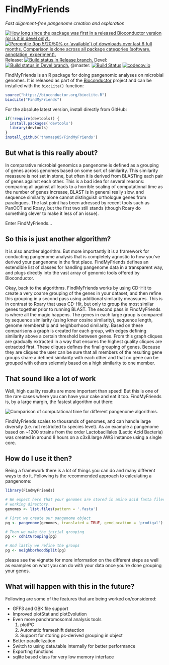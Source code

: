 # FindMyFriends
*Fast alignment-free pangenome creation and exploration*

[![How long since the package was first in a released Bioconductor version (or is it in devel only).](http://bioconductor.org/shields/years-in-bioc/FindMyFriends.svg)](http://bioconductor.org/packages/FindMyFriends)
[![Percentile (top 5/20/50% or 'available') of downloads over last 6 full months. Comparison is done across all package categories (software, annotation, experiment).](http://bioconductor.org/shields/downloads/FindMyFriends.svg)](http://bioconductor.org/packages/stats/bioc/FindMyFriends.html) Release: 
[![Build status in Release branch.](http://bioconductor.org/shields/build/release/bioc/FindMyFriends.svg)](http://bioconductor.org/packages/release/bioc/html/FindMyFriends.html) Devel: 
[![Build status in Devel branch.](http://bioconductor.org/shields/build/devel/bioc/FindMyFriends.svg)](http://bioconductor.org/packages/devel/bioc/html/FindMyFriends.html) @master: 
[![Build Status](https://travis-ci.org/thomasp85/FindMyFriends.svg?branch=master)](https://travis-ci.org/thomasp85/FindMyFriends) 
[![codecov.io](http://codecov.io/github/thomasp85/FindMyFriends/coverage.svg?branch=master)](http://codecov.io/github/thomasp85/FindMyFriends?branch=master)

FindMyFriends is an R package for doing pangenomic analyses on microbial 
genomes. It is released as part of the [Bioconductor](http://bioconductor.org/) 
project and can be installed with the `biocLite()` function:

```r
source("https://bioconductor.org/biocLite.R")
biocLite("FindMyFriends")
```

For the absolute latest version, install directly from GitHub:

```R
if(!require(devtools)) {
  install.packages('devtools')
  library(devtools)
}
install_github('thomasp85/FindMyFriends')
```

## But what is this really about?
In comparative microbial genomics a pangenome is defined as a grouping of genes
across genomes based on some sort of similarity. This similarity meassure is not
set in stone, but often it is derived from BLASTing each pair of genes against 
each other. This is a bad idea for several reasons: comparing all against all
leads to a horrible scaling of computational time as the number of genes 
increase, BLAST is in general really slow, and sequence similarity alone cannot
distinguish orthologue genes from paralogues. The last point has been adressed
by recent tools such as PanOCT and Roary, but the first two still stands (though
Roary do something clever to make it less of an issue).

Enter FindMyFriends...

## So this is just another algorithm?
It is also another algorithm. But more importantly it is a framework for 
conducting pangenome analysis that is completely agnostic to how you've derived
your pangenome in the first place. FindMyFriends defines an extendible list of
classes for handling pangenome data in a transparent way, and plugs directly 
into the vast array of genomic tools offered by Bioconductor.

Okay, back to the algorithms. FindMyFriends works by using CD-Hit to create a 
very coarse grouping of the genes in your dataset, and then refine this grouping
in a second pass using additional similarity meassures. This is in contrast to
Roary that uses CD-Hit, but only to group the most similar genes together prior
to running BLAST. The second pass in FindMyFriends is where all the magic 
happens. The genes in each large group is compared by sequence similarity (using
kmer cosine similarity), sequence length, genome membership and neighborhood 
similarity. Based on these comparisons a graph is created for each group, with 
edges defining similarity above a certain threshold between genes. From this 
graph cliques are gradually extracted in a way that ensures the highest quality
cliques are extracted first. These cliques defines the final grouping of genes.
Because they are cliques the user can be sure that all members of the resulting
gene groups share a defined similarity with each other and that no gene can be
grouped with others solemnly based on a high similarity to one member.

## That sound like a lot of work
Well, high quality results are more important than speed! But this is one of the
rare cases where you can have your cake and eat it too. FindMyFriends is, by a 
large margin, the fastest algorithm out there:

![Comparison of computational time for different pangenome algorithms.](https://dl.dropboxusercontent.com/u/2323585/FindMyFriends/timing.png)

FindMyFriends scales to thousands of genomes, and can handle large diversity 
(i.e. not restricted to species level). As an example a pangenome based on ~1200 
strains from the order Lactobacillales (Lactic Acid Bacteria) was created in 
around 8 hours on a c3x8.large AWS instance using a single core.

## How do I use it then?
Being a framework there is a lot of things you can do and many different ways
to do it. Following is the recommended approach to calculating a pangenome:

```r
library(FindMyFriends)

# We expect here that your genomes are stored in amino acid fasta files in the
# working directory.
genomes <- list.files(pattern = '.fasta')

# First we create our pangenome object
pg <- pangenome(genomes, translated = TRUE, geneLocation = 'prodigal')

# Then we make the initial grouping
pg <- cdhitGrouping(pg)

# And lastly we refine the groups
pg <- neighborhoodSplit(pg)
```

please see the vignette for more information on the different steps as well as
examples on what you can do with your data once you're done grouping your genes.

## What will happen with this in the future?
Following are some of the features that are being worked on/considered:

- GFF3 and GBK file support
- Improved plotStat and plotEvolution
- Even more panchromosomal analysis tools
    1. plotPC
    2. Automatic frameshift detection
    3. Support for storing pc-derived grouping in object
- Better parallelization
- Switch to using data.table internally for better performance
- Exporting functions
- sqlite based class for very low memory interface
